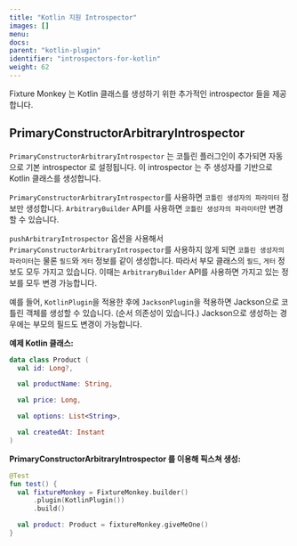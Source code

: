 ```yaml
---
title: "Kotlin 지원 Introspector"
images: []
menu:
docs:
parent: "kotlin-plugin"
identifier: "introspectors-for-kotlin"
weight: 62
---
```


Fixture Monkey 는 Kotlin 클래스를 생성하기 위한 추가적인 introspector 들을 제공합니다.

## PrimaryConstructorArbitraryIntrospector

`PrimaryConstructorArbitraryIntrospector` 는 코틀린 플러그인이 추가되면 자동으로 기본 introspector 로 설정됩니다.
이 introspector 는 주 생성자를 기반으로 Kotlin 클래스를 생성합니다. 

`PrimaryConstructorArbitraryIntrospector`를 사용하면 `코틀린 생성자의 파라미터` 정보만 생성합니다. `ArbitraryBuilder` API를 사용하면 `코틀린 생성자의 파라미터`만 변경할 수 있습니다.

`pushArbitraryIntrospector` 옵션을 사용해서 `PrimaryConstructorArbitraryIntrospector`를 사용하지 않게 되면 `코틀린 생성자의 파라미터`는 물론 `필드`와 `게터` 정보를 같이 생성합니다.
따라서 부모 클래스의 `필드`, `게터` 정보도 모두 가지고 있습니다. 이때는 `ArbitraryBuilder` API를 사용하면 가지고 있는 정보를 모두 변경 가능합니다.

예를 들어, `KotlinPlugin`을 적용한 후에 `JacksonPlugin`을 적용하면 Jackson으로 코틀린 객체를 생성할 수 있습니다. (순서 의존성이 있습니다.) 
Jackson으로 생성하는 경우에는 부모의 필드도 변경이 가능합니다.

 

**예제 Kotlin 클래스:**
```kotlin
data class Product (
  val id: Long?,

  val productName: String,

  val price: Long,

  val options: List<String>,

  val createdAt: Instant
)
```

**PrimaryConstructorArbitraryIntrospector 를 이용해 픽스쳐 생성:**
```kotlin
@Test
fun test() {
  val fixtureMonkey = FixtureMonkey.builder()
      .plugin(KotlinPlugin())
      .build()

  val product: Product = fixtureMonkey.giveMeOne()
}
```
